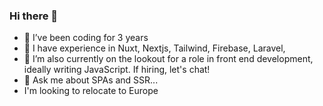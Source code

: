 ### Hi there 👋


- 👯 I’ve been coding for 3 years
- 🌱 I have experience in Nuxt, Nextjs, Tailwind, Firebase, Laravel,   
- 🔭 I’m also currently on the lookout for a role in front end development, ideally writing JavaScript. If hiring, let's chat!
- 💬 Ask me about SPAs and SSR...
-    I'm looking to relocate to Europe


  

